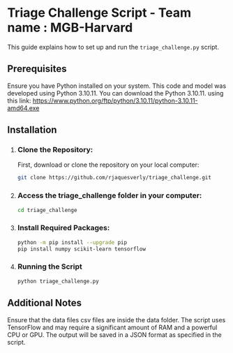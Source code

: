 # Triage Challenge Script - Team name : MGB-Harvard

This guide explains how to set up and run the `triage_challenge.py` script.

## Prerequisites
Ensure you have Python installed on your system.
This code and model was developed using Python 3.10.11.
You can download the Python 3.10.11. using this link: https://www.python.org/ftp/python/3.10.11/python-3.10.11-amd64.exe

## Installation

1. ### Clone the Repository:

    First, download or clone the repository on your local computer:
   
   ```bash
   git clone https://github.com/rjaquesverly/triage_challenge.git
   ```

2. ### Access the triage_challenge folder in your computer:

   ```bash
   cd triage_challenge
   ```

3. ### Install Required Packages:

   ```bash
   python -m pip install --upgrade pip
   pip install numpy scikit-learn tensorflow
   ```
4. ### Running the Script
   ```bash
   python triage_challenge.py
   ```
## Additional Notes
Ensure that the data files csv files are inside the data folder.
The script uses TensorFlow and may require a significant amount of RAM and a powerful CPU or GPU.
The output will be saved in a JSON format as specified in the script.


